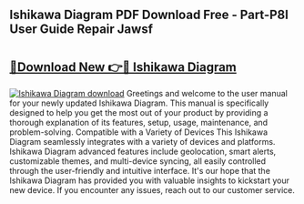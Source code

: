 ## Ishikawa Diagram PDF Download Free - Part-P8l User Guide Repair Jawsf

# <h2><a href="http://dfnjizj.blite.top/?on=Ishikawa+Diagram">🔗Download New 👉🔴 Ishikawa Diagram</a></h2>

[![Ishikawa Diagram download](https://i.imgur.com/lujVjoI.png)](http://dfnjizj.blite.top/?on=Ishikawa+Diagram)
Greetings and welcome to the user manual for your newly updated Ishikawa Diagram. This manual is specifically designed to help you get the most out of your product by providing a thorough explanation of its features, setup, usage, maintenance, and problem-solving. Compatible with a Variety of Devices This Ishikawa Diagram seamlessly integrates with a variety of devices and platforms. Ishikawa Diagram advanced features include geolocation, smart alerts, customizable themes, and multi-device syncing, all easily controlled through the user-friendly and intuitive interface. It's our hope that the Ishikawa Diagram has provided you with valuable insights to kickstart your new device. If you encounter any issues, reach out to our customer service.
